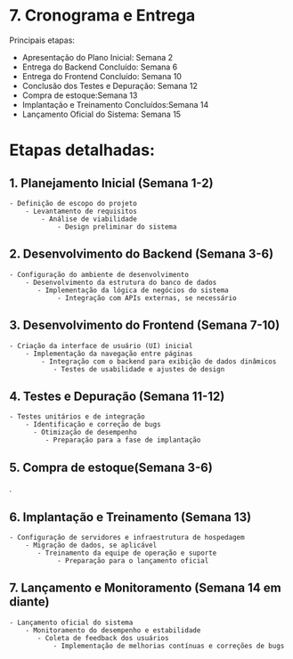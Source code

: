 # 7. Cronograma e Entrega

Principais etapas:
- Apresentação do Plano Inicial: Semana 2
- Entrega do Backend Concluído: Semana 6
- Entrega do Frontend Concluído: Semana 10
- Conclusão dos Testes e Depuração: Semana 12
- Compra de estoque:Semana 13
- Implantação e Treinamento Concluídos:Semana 14
- Lançamento Oficial do Sistema: Semana 15

# Etapas detalhadas:
## 1. Planejamento Inicial (Semana 1-2)
    - Definição de escopo do projeto
        - Levantamento de requisitos
            - Análise de viabilidade
                - Design preliminar do sistema

## 2. Desenvolvimento do Backend (Semana 3-6)
    - Configuração do ambiente de desenvolvimento
        - Desenvolvimento da estrutura do banco de dados
           - Implementação da lógica de negócios do sistema
                - Integração com APIs externas, se necessário
## 3. Desenvolvimento do Frontend (Semana 7-10)

    - Criação da interface de usuário (UI) inicial
        - Implementação da navegação entre páginas
            - Integração com o backend para exibição de dados dinâmicos
               - Testes de usabilidade e ajustes de design
## 4. Testes e Depuração (Semana 11-12)

    - Testes unitários e de integração
        - Identificação e correção de bugs
          - Otimização de desempenho
             - Preparação para a fase de implantação
## 5. Compra de estoque(Semana 3-6)

.
## 6. Implantação e Treinamento (Semana 13)
    - Configuração de servidores e infraestrutura de hospedagem
        - Migração de dados, se aplicável
           - Treinamento da equipe de operação e suporte
                - Preparação para o lançamento oficial
## 7. Lançamento e Monitoramento (Semana 14 em diante)
    - Lançamento oficial do sistema
        - Monitoramento do desempenho e estabilidade
           - Coleta de feedback dos usuários
               - Implementação de melhorias contínuas e correções de bugs